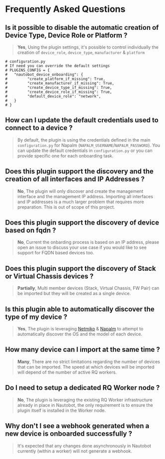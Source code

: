 # Frequently Asked Questions

## Is it possible to disable the automatic creation of Device Type, Device Role or Platform ?

> **Yes**, Using the plugin settings, it's possible to control individually the creation of `device_role`, `device_type`, `manufacturer` & `platform`

```
# configuration.py
# If need you can override the default settings
# PLUGINS_CONFIG = {
#   "nautobot_device_onboarding": {
#         "create_platform_if_missing": True,
#         "create_manufacturer_if_missing": True,
#         "create_device_type_if_missing": True,
#         "create_device_role_if_missing": True,
#         "default_device_role": "network",
#   }
# }
```

## How can I update the default credentials used to connect to a device ?

> By default, the plugin is using the credentials defined in the main `configuration.py` for Napalm (`NAPALM_USERNAME`/`NAPALM_PASSWORD`). You can update the default credentials in `configuration.py` or you can provide specific one for each onboarding task.

## Does this plugin support the discovery and the creation of all interfaces and IP Addresses ?

> **No**, The plugin will only discover and create the management interface and the management IP address. Importing all interfaces and IP addresses is a much larger problem that requires more preparation. This is out of scope of this project.

## Does this plugin support the discovery of device based on fqdn ? 

> **No**, Current the onbarding process is based on an IP address, please open an issue to discuss your use case if you would like to see support for FQDN based devices too. 

## Does this plugin support the discovery of Stack or Virtual Chassis devices ?

> **Partially**, Multi member devices (Stack, Virtual Chassis, FW Pair) can be imported but they will be created as a single device. 

## Is this plugin able to automatically discover the type of my device ? 

> **Yes**, The plugin is leveraging [Netmiko](https://github.com/ktbyers/netmiko) & [Napalm](https://napalm.readthedocs.io/en/latest/) to attempt to automatically discover the OS and the model of each device.

## How many device can I import at the same time ?

> **Many**, There are no strict limitations regarding the number of devices that can be imported. The speed at which devices will be imported will depend of the number of active RQ workers.

## Do I need to setup a dedicated RQ Worker node ?

> **No**, The plugin is leveraging the existing RQ Worker infrastructure already in place in Nautobot, the only requirement is to ensure the plugin itself is installed in the Worker node.

## Why don't I see a webhook generated when a new device is onboarded successfully ?

> It's expected that any changes done asynchronously in Nautobot currently (within a worker) will not generate a webhook.


